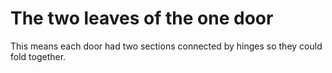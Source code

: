 # The two leaves of the one door

This means each door had two sections connected by hinges so they could fold together.

